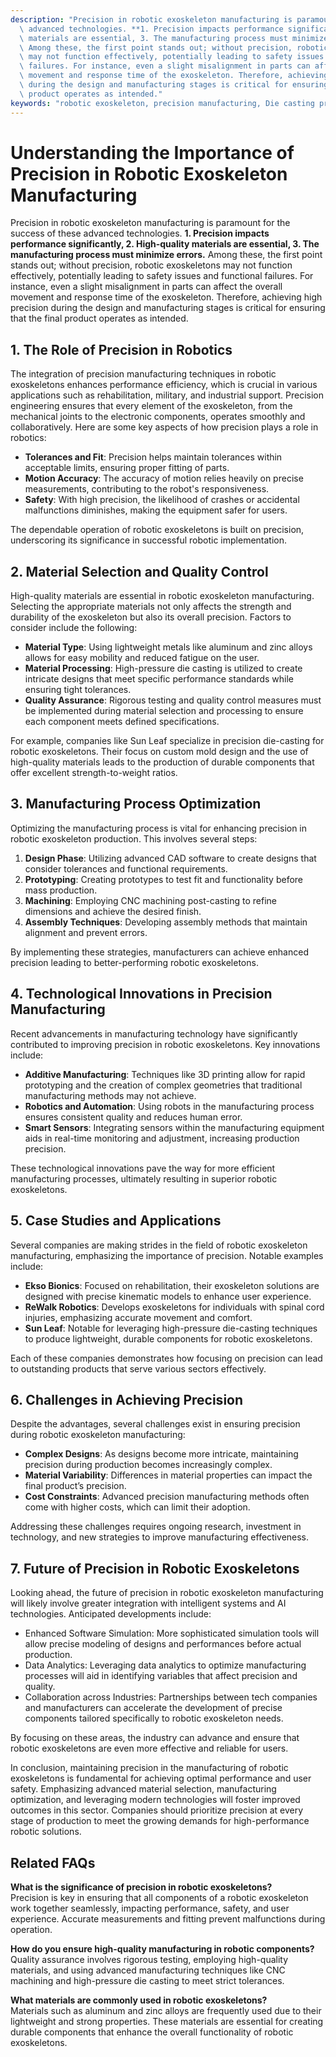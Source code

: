 ```yaml
---
description: "Precision in robotic exoskeleton manufacturing is paramount for the success of these\
  \ advanced technologies. **1. Precision impacts performance significantly, 2. High-quality\
  \ materials are essential, 3. The manufacturing process must minimize errors.**\
  \ Among these, the first point stands out; without precision, robotic exoskeletons\
  \ may not function effectively, potentially leading to safety issues and functional\
  \ failures. For instance, even a slight misalignment in parts can affect the overall\
  \ movement and response time of the exoskeleton. Therefore, achieving high precision\
  \ during the design and manufacturing stages is critical for ensuring that the final\
  \ product operates as intended."
keywords: "robotic exoskeleton, precision manufacturing, Die casting process, Die-cast aluminum"
---
```

# Understanding the Importance of Precision in Robotic Exoskeleton Manufacturing

Precision in robotic exoskeleton manufacturing is paramount for the success of these advanced technologies. **1. Precision impacts performance significantly, 2. High-quality materials are essential, 3. The manufacturing process must minimize errors.** Among these, the first point stands out; without precision, robotic exoskeletons may not function effectively, potentially leading to safety issues and functional failures. For instance, even a slight misalignment in parts can affect the overall movement and response time of the exoskeleton. Therefore, achieving high precision during the design and manufacturing stages is critical for ensuring that the final product operates as intended.

## **1. The Role of Precision in Robotics**

The integration of precision manufacturing techniques in robotic exoskeletons enhances performance efficiency, which is crucial in various applications such as rehabilitation, military, and industrial support. Precision engineering ensures that every element of the exoskeleton, from the mechanical joints to the electronic components, operates smoothly and collaboratively. Here are some key aspects of how precision plays a role in robotics:

- **Tolerances and Fit**: Precision helps maintain tolerances within acceptable limits, ensuring proper fitting of parts.
- **Motion Accuracy**: The accuracy of motion relies heavily on precise measurements, contributing to the robot's responsiveness.
- **Safety**: With high precision, the likelihood of crashes or accidental malfunctions diminishes, making the equipment safer for users.
  
The dependable operation of robotic exoskeletons is built on precision, underscoring its significance in successful robotic implementation.

## **2. Material Selection and Quality Control**

High-quality materials are essential in robotic exoskeleton manufacturing. Selecting the appropriate materials not only affects the strength and durability of the exoskeleton but also its overall precision. Factors to consider include the following:

- **Material Type**: Using lightweight metals like aluminum and zinc alloys allows for easy mobility and reduced fatigue on the user.
- **Material Processing**: High-pressure die casting is utilized to create intricate designs that meet specific performance standards while ensuring tight tolerances.
- **Quality Assurance**: Rigorous testing and quality control measures must be implemented during material selection and processing to ensure each component meets defined specifications.

For example, companies like Sun Leaf specialize in precision die-casting for robotic exoskeletons. Their focus on custom mold design and the use of high-quality materials leads to the production of durable components that offer excellent strength-to-weight ratios.

## **3. Manufacturing Process Optimization**

Optimizing the manufacturing process is vital for enhancing precision in robotic exoskeleton production. This involves several steps:

1. **Design Phase**: Utilizing advanced CAD software to create designs that consider tolerances and functional requirements.
2. **Prototyping**: Creating prototypes to test fit and functionality before mass production.
3. **Machining**: Employing CNC machining post-casting to refine dimensions and achieve the desired finish.
4. **Assembly Techniques**: Developing assembly methods that maintain alignment and prevent errors.

By implementing these strategies, manufacturers can achieve enhanced precision leading to better-performing robotic exoskeletons.

## **4. Technological Innovations in Precision Manufacturing**

Recent advancements in manufacturing technology have significantly contributed to improving precision in robotic exoskeletons. Key innovations include:

- **Additive Manufacturing**: Techniques like 3D printing allow for rapid prototyping and the creation of complex geometries that traditional manufacturing methods may not achieve.
- **Robotics and Automation**: Using robots in the manufacturing process ensures consistent quality and reduces human error.
- **Smart Sensors**: Integrating sensors within the manufacturing equipment aids in real-time monitoring and adjustment, increasing production precision.

These technological innovations pave the way for more efficient manufacturing processes, ultimately resulting in superior robotic exoskeletons.

## **5. Case Studies and Applications**

Several companies are making strides in the field of robotic exoskeleton manufacturing, emphasizing the importance of precision. Notable examples include:

- **Ekso Bionics**: Focused on rehabilitation, their exoskeleton solutions are designed with precise kinematic models to enhance user experience.
- **ReWalk Robotics**: Develops exoskeletons for individuals with spinal cord injuries, emphasizing accurate movement and comfort.
- **Sun Leaf**: Notable for leveraging high-pressure die-casting techniques to produce lightweight, durable components for robotic exoskeletons.

Each of these companies demonstrates how focusing on precision can lead to outstanding products that serve various sectors effectively.

## **6. Challenges in Achieving Precision**

Despite the advantages, several challenges exist in ensuring precision during robotic exoskeleton manufacturing:

- **Complex Designs**: As designs become more intricate, maintaining precision during production becomes increasingly complex.
- **Material Variability**: Differences in material properties can impact the final product’s precision.
- **Cost Constraints**: Advanced precision manufacturing methods often come with higher costs, which can limit their adoption.

Addressing these challenges requires ongoing research, investment in technology, and new strategies to improve manufacturing effectiveness.

## **7. Future of Precision in Robotic Exoskeletons**

Looking ahead, the future of precision in robotic exoskeleton manufacturing will likely involve greater integration with intelligent systems and AI technologies. Anticipated developments include:

- Enhanced Software Simulation: More sophisticated simulation tools will allow precise modeling of designs and performances before actual production.
- Data Analytics: Leveraging data analytics to optimize manufacturing processes will aid in identifying variables that affect precision and quality.
- Collaboration across Industries: Partnerships between tech companies and manufacturers can accelerate the development of precise components tailored specifically to robotic exoskeleton needs.

By focusing on these areas, the industry can advance and ensure that robotic exoskeletons are even more effective and reliable for users.

In conclusion, maintaining precision in the manufacturing of robotic exoskeletons is fundamental for achieving optimal performance and user safety. Emphasizing advanced material selection, manufacturing optimization, and leveraging modern technologies will foster improved outcomes in this sector. Companies should prioritize precision at every stage of production to meet the growing demands for high-performance robotic solutions. 

## Related FAQs

**What is the significance of precision in robotic exoskeletons?**  
Precision is key in ensuring that all components of a robotic exoskeleton work together seamlessly, impacting performance, safety, and user experience. Accurate measurements and fitting prevent malfunctions during operation.

**How do you ensure high-quality manufacturing in robotic components?**  
Quality assurance involves rigorous testing, employing high-quality materials, and using advanced manufacturing techniques like CNC machining and high-pressure die casting to meet strict tolerances.

**What materials are commonly used in robotic exoskeletons?**  
Materials such as aluminum and zinc alloys are frequently used due to their lightweight and strong properties. These materials are essential for creating durable components that enhance the overall functionality of robotic exoskeletons.
